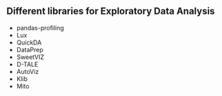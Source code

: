 ## Different libraries for Exploratory Data Analysis

- pandas-profiling
- Lux
- QuickDA
- DataPrep
- SweetVIZ
- D-TALE
- AutoViz
- Klib
- Mito
